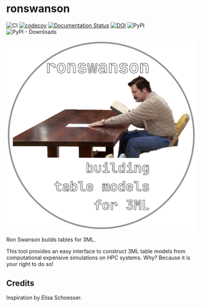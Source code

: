 # ronswanson
![CI](https://github.com/grburgess/ronswanson/workflows/CI/badge.svg?branch=master)
[![codecov](https://codecov.io/gh/grburgess/ronswanson/branch/master/graph/badge.svg)](https://codecov.io/gh/grburgess/ronswanson)
[![Documentation Status](https://readthedocs.org/projects/ronswanson/badge/?version=latest)](http://jmichaelburgess.com/ronswanson/index.html)
[![DOI](https://zenodo.org/badge/DOI/10.5281/zenodo.3372456.svg)](https://doi.org/10.5281/zenodo.3372456)
![PyPI](https://img.shields.io/pypi/v/ronswanson)
![PyPI - Downloads](https://img.shields.io/pypi/dm/ronswanson)

![alt text](https://raw.githubusercontent.com/grburgess/ronswanson/master/docs/media/logo.png)


Ron Swanson builds tables for 3ML.

This tool provides an easy interface to construct 3ML table models from
computational expensive simulations on HPC systems. Why? Because it is your
right to do so!


## Credits
Inspiration by Elisa Schoesser.
